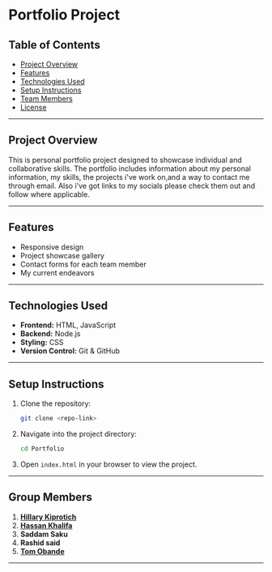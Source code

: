 
# Portfolio Project

## Table of Contents
- [Project Overview](#project-overview)
- [Features](#features)
- [Technologies Used](#technologies-used)
- [Setup Instructions](#setup-instructions)
- [Team Members](#team-members)
- [License](#license)

---

## Project Overview
This is personal portfolio project designed to showcase individual and collaborative skills. The portfolio includes information about my personal information, my skills, the projects i've work on,and a way to contact me through email. Also i've got links to my socials please check them out and follow where applicable.

---

## Features
- Responsive design
- Project showcase gallery
- Contact forms for each team member
- My current endeavors

---

## Technologies Used
- **Frontend:** HTML, JavaScript 
- **Backend:** Node.js 
- **Styling:** CSS
- **Version Control:** Git & GitHub

---

## Setup Instructions
1. Clone the repository:
   ```bash
   git clone <repo-link>
   ```
2. Navigate into the project directory:
   ```bash
   cd Portfolio
   ```
3. Open `index.html` in your browser to view the project.

---

## Group Members
1. **[Hillary Kiprotich](https://github.com/Machuge27/SWEngineering/tree/main/Hackathos/Portfolio)**
2. **[Hassan Khalifa](https://github.com/Faruq-Feroz/Hassan-Faruq)**
3. **Saddam Saku**
4. **Rashid said**
5. **[Tom Obande](https://github.com/tbrowns/portfolio)**

---



